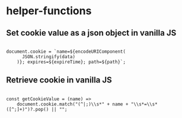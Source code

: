 # helper-functions

## Set cookie value as a json object in vanilla JS
<code>
document.cookie = `name=${encodeURIComponent(
      JSON.stringify(data)
    )}; expires=${expireTime}; path=${path}`;
</code>

## Retrieve cookie in vanilla JS

<code>
const getCookieValue = (name) =>
    document.cookie.match("(^|;)\\s*" + name + "\\s*=\\s*([^;]+)")?.pop() || "";
</code>
